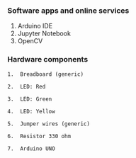 ### Software apps and online services
   1. Arduino IDE	
   2. Jupyter Notebook	
   3.  OpenCV	
 
### Hardware components

	1.  Breadboard (generic)	

	2.  LED: Red	

	3.  LED: Green

	4.  LED: Yellow

	5.  Jumper wires (generic)	

	6.  Resistor 330 ohm	

	7.  Arduino UNO	

 
